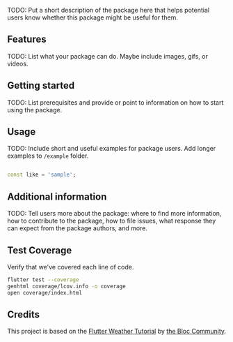 TODO: Put a short description of the package here that helps potential users
know whether this package might be useful for them.

## Features

TODO: List what your package can do. Maybe include images, gifs, or videos.

## Getting started

TODO: List prerequisites and provide or point to information on how to
start using the package.

## Usage

TODO: Include short and useful examples for package users. Add longer examples
to `/example` folder.

```dart

const like = 'sample';
```

## Additional information

TODO: Tell users more about the package: where to find more information, how to
contribute to the package, how to file issues, what response they can expect
from the package authors, and more.

## Test Coverage

Verify that we've covered each line of code.

```bash
flutter test --coverage
genhtml coverage/lcov.info -o coverage
open coverage/index.html
```

## Credits

This project is based on the
[Flutter Weather Tutorial](https://bloclibrary.dev/#/flutterweathertutorial)
by [the Bloc Community](https://github.com/felangel/bloc/graphs/contributors).
